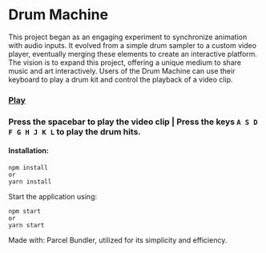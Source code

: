 # Drum Machine
This project began as an engaging experiment to synchronize animation with audio inputs. It evolved from a simple drum sampler to a custom video player, eventually merging these elements to create an interactive platform. The vision is to expand this project, offering a unique medium to share music and art interactively. Users of the Drum Machine can use their keyboard to play a drum kit and control the playback of a video clip.

### [Play](https://techture.github.io/drum-machine/)

### Press the spacebar to play the video clip | Press the keys `A S D F G H J K L` to play the drum hits. 

#### Installation:

```
npm install
or 
yarn install
```

Start the application using:
```
npm start
or 
yarn start
```
Made with: Parcel Bundler, utilized for its simplicity and efficiency.
